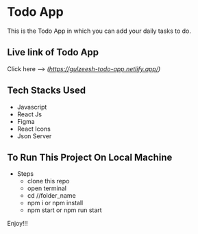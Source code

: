 # Todo App
This is the Todo App in which you can add your daily tasks to do.

## Live link of Todo App
Click here --> _(https://gulzeesh-todo-app.netlify.app/)_

## Tech Stacks Used
* Javascript
* React Js
* Figma
* React Icons
* Json Server

## To Run This Project On Local Machine
* Steps
  * clone this repo
  * open terminal
  * cd //folder_name
  * npm i or npm install
  * npm start or npm run start

Enjoy!!!
